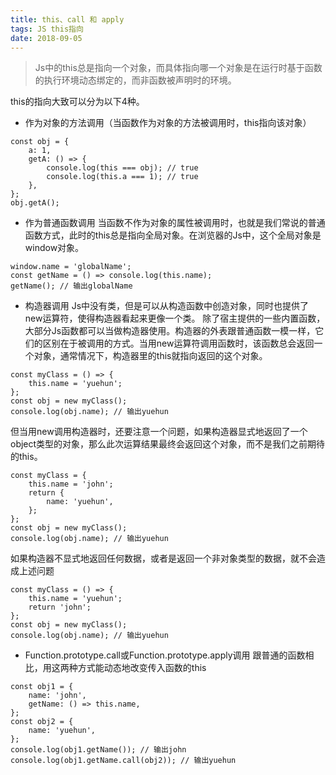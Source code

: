 ```yaml
---
title: this、call 和 apply
tags: JS this指向
date: 2018-09-05
---
```



> Js中的this总是指向一个对象，而具体指向哪一个对象是在运行时基于函数的执行环境动态绑定的，而非函数被声明时的环境。

this的指向大致可以分为以下4种。
* 作为对象的方法调用（当函数作为对象的方法被调用时，this指向该对象）
```
const obj = {
    a: 1,
    getA: () => {
        console.log(this === obj); // true
        console.log(this.a === 1); // true
    },
};
obj.getA();
```
* 作为普通函数调用
当函数不作为对象的属性被调用时，也就是我们常说的普通函数方式，此时的this总是指向全局对象。在浏览器的Js中，这个全局对象是window对象。
```
window.name = 'globalName';
const getName = () => console.log(this.name);
getName(); // 输出globalName
```
* 构造器调用
Js中没有类，但是可以从构造函数中创造对象，同时也提供了new运算符，使得构造器看起来更像一个类。
除了宿主提供的一些内置函数，大部分Js函数都可以当做构造器使用。构造器的外表跟普通函数一模一样，它们的区别在于被调用的方式。当用new运算符调用函数时，该函数总会返回一个对象，通常情况下，构造器里的this就指向返回的这个对象。
```
const myClass = () => {
    this.name = 'yuehun';
};
const obj = new myClass();
console.log(obj.name); // 输出yuehun
```
但当用new调用构造器时，还要注意一个问题，如果构造器显式地返回了一个object类型的对象，那么此次运算结果最终会返回这个对象，而不是我们之前期待的this。
```
const myClass = {
    this.name = 'john';
    return {
        name: 'yuehun',
    };
};
const obj = new myClass();
console.log(obj.name); // 输出yuehun
```
如果构造器不显式地返回任何数据，或者是返回一个非对象类型的数据，就不会造成上述问题
```
const myClass = () => {
    this.name = 'yuehun';
    return 'john';
};
const obj = new myClass();
console.log(obj.name); // 输出yuehun
```
* Function.prototype.call或Function.prototype.apply调用
跟普通的函数相比，用这两种方式能动态地改变传入函数的this
```
const obj1 = {
    name: 'john',
    getName: () => this.name,
};
const obj2 = {
    name: 'yuehun',
};
console.log(obj1.getName()); // 输出john
console.log(obj1.getName.call(obj2)); // 输出yuehun
```